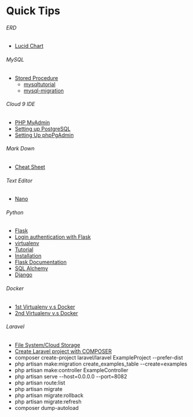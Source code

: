 # Quick Tips

###### ERD
* [Lucid Chart](https://www.lucidchart.com/users/login)

###### MySQL
* [Stored Procedure](https://dev.mysql.com/doc/connector-net/en/connector-net-tutorials-stored-procedures.html)
  * [mysqltutorial](http://www.mysqltutorial.org/introduction-to-sql-stored-procedures.aspx)
  * [mysql-migration](https://eng.uber.com/mysql-migration/)

###### Cloud 9 IDE
* [PHP MyAdmin](https://community.c9.io/t/setting-up-phpmyadmin/1723)
* [Setting up PostgreSQL](https://community.c9.io/t/setting-up-postgresql/1573)
* [Setting Up phpPgAdmin](https://community.c9.io/t/setting-up-phppgadmin/1571)

###### Mark Down
* [Cheat Sheet](https://github.com/adam-p/markdown-here/wiki/Markdown-Cheatsheet)

###### Text Editor
* [Nano](https://www.youtube.com/watch?v=k3XdhVwzIlk)

###### Python
* [Flask](http://flask.pocoo.org/docs/0.11/quickstart/#quickstart)
 * [Login authentication with Flask](https://pythonspot.com/en/login-authentication-with-flask/)
 * [virtualenv](http://www.enigmeta.com/blog/starting-flask/)
 * [Tutorial](http://flask.pocoo.org/docs/0.11/tutorial/)
 * [Installation](http://flask.pocoo.org/docs/0.11/installation/#installation)
 * [Flask Documentation](http://flask.pocoo.org/docs/0.11/api/#flask.Flask)
 * [SQL Alchemy](http://flask.pocoo.org/docs/0.11/patterns/sqlalchemy/)
* [Django](https://docs.djangoproject.com/en/1.10/)

###### Docker
* [1st Virtualenv v.s Docker](http://stackoverflow.com/questions/27017715/does-virtualenv-serve-a-purpose-in-production-when-using-docker)
* [2nd Virtualenv v.s Docker](http://www.markbetz.net/2014/01/17/python-if-you-have-docker-do-you-need-virtualenv/)

###### Laravel

* [File System/Cloud Storage](https://laravel.com/docs/5.3/filesystem)
* [Create Laravel project with COMPOSER ](https://laravel.com/docs/5.0) 
*  composer create-project laravel/laravel ExampleProject --prefer-dist
*  php artisan make:migration create_examples_table --create=examples
* php artisan make:controller ExampleController
* php artisan serve --host=0.0.0.0 --port=8082
* php artisan route:list
* php artisan migrate
* php artisan migrate:rollback
* php artisan migrate:refresh
* composer dump-autoload
